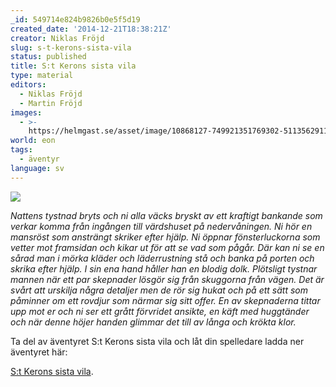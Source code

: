 ```yaml
---
_id: 549714e824b9826b0e5f5d19
created_date: '2014-12-21T18:38:21Z'
creator: Niklas Fröjd
slug: s-t-kerons-sista-vila
status: published
title: S:t Kerons sista vila
type: material
editors:
  - Niklas Fröjd
  - Martin Fröjd
images:
  - >-
    https://helmgast.se/asset/image/10868127-749921351769302-5113562911854506596-n.jpg
world: eon
tags:
  - äventyr
language: sv
---
```

![](https://fablr.co/asset/image/10868127-749921351769302-5113562911854506596-n.jpg)

*Nattens tystnad bryts och ni alla väcks bryskt av ett kraftigt bankande som verkar komma från ingången till värdshuset på nedervåningen. Ni hör en mansröst som ansträngt skriker efter hjälp. Ni öppnar fönsterluckorna som vetter mot framsidan och kikar ut för att se vad som pågår. Där kan ni se en sårad man i mörka kläder och läderrustning stå och banka på porten och skrika efter hjälp. I sin ena hand håller han en blodig dolk. Plötsligt tystnar mannen när ett par skepnader lösgör sig från skuggorna från vägen. Det är svårt att urskilja några detaljer men de rör sig hukat och på ett sätt som påminner om ett rovdjur som närmar sig sitt offer. En av skepnaderna tittar upp mot er och ni ser ett grått förvridet ansikte, en käft med huggtänder och när denne höjer handen glimmar det till av långa och krökta klor.*

Ta del av äventyret S:t Kerons sista vila och låt din spelledare ladda ner äventyret här:

[S:t Kerons sista vila](https://fablr.co/asset/download/st-kerons-sista-vila.pdf).

